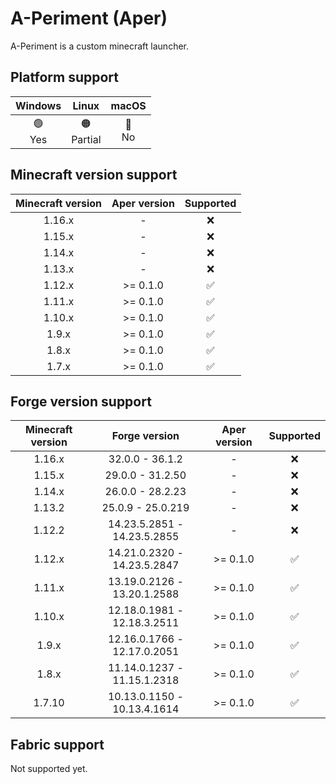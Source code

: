 # A-Periment (Aper)
A-Periment is a custom minecraft launcher.

## Platform support

| Windows     | Linux          | macOS      |
| :---------: | :------------: | :--------: |
| 🟢<br> Yes  | 🟠<br> Partial | 🔴<br> No |

## Minecraft version support

| Minecraft version | Aper version | Supported |
| :---------------: | :----------: | :-------: |
| 1.16.x            | -            | ❌        |
| 1.15.x            | -            | ❌        |
| 1.14.x            | -            | ❌        |
| 1.13.x            | -            | ❌        |
| 1.12.x            | >= 0.1.0     | ✅        |
| 1.11.x            | >= 0.1.0     | ✅        |
| 1.10.x            | >= 0.1.0     | ✅        |
| 1.9.x             | >= 0.1.0     | ✅        |
| 1.8.x             | >= 0.1.0     | ✅        |
| 1.7.x             | >= 0.1.0     | ✅        |

## Forge version support

| Minecraft version | Forge version               | Aper version | Supported |
| :---------------: | :-------------------------: | :----------: | :-------: |
| 1.16.x            | 32.0.0 - 36.1.2             | -            | ❌        |
| 1.15.x            | 29.0.0 - 31.2.50            | -            | ❌        |
| 1.14.x            | 26.0.0 - 28.2.23            | -            | ❌        |
| 1.13.2            | 25.0.9 - 25.0.219           | -            | ❌        |
| 1.12.2            | 14.23.5.2851 - 14.23.5.2855 | -            | ❌        |
| 1.12.x            | 14.21.0.2320 - 14.23.5.2847 | >= 0.1.0     | ✅        |
| 1.11.x            | 13.19.0.2126 - 13.20.1.2588 | >= 0.1.0     | ✅        |
| 1.10.x            | 12.18.0.1981 - 12.18.3.2511 | >= 0.1.0     | ✅        |
| 1.9.x             | 12.16.0.1766 - 12.17.0.2051 | >= 0.1.0     | ✅        |
| 1.8.x             | 11.14.0.1237 - 11.15.1.2318 | >= 0.1.0     | ✅        |
| 1.7.10            | 10.13.0.1150 - 10.13.4.1614 | >= 0.1.0     | ✅        |

## Fabric support

Not supported yet.
